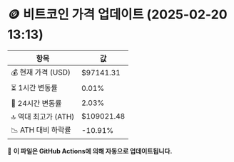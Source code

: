 # 🪙 비트코인 가격 업데이트 (2025-02-20 13:13)

| 항목                | 값 |
|--------------------|----------------|
| 💰 현재 가격 (USD) | $97141.31 |
| ⏳ 1시간 변동률    | 0.01% |
| 📆 24시간 변동률   | 2.03% |
| 🔝 역대 최고가 (ATH) | $109021.48 |
| 📉 ATH 대비 하락률 | -10.91% |

🔄 **이 파일은 GitHub Actions에 의해 자동으로 업데이트됩니다.**

